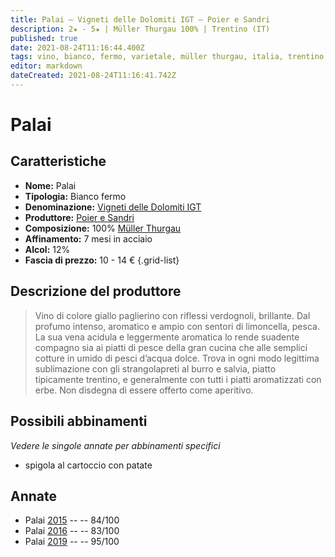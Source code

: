 ```yaml
---
title: Palai – Vigneti delle Dolomiti IGT – Poier e Sandri
description: 2★ - 5★ | Müller Thurgau 100% | Trentino (IT)
published: true
date: 2021-08-24T11:16:44.400Z
tags: vino, bianco, fermo, varietale, müller thurgau, italia, trentino, spigola al cartoccio con patate, 10 - 14 €, 5 stelle
editor: markdown
dateCreated: 2021-08-24T11:16:41.742Z
---
```


# Palai

## Caratteristiche
- **Nome:** Palai 
- **Tipologia:** Bianco fermo
- **Denominazione:** [Vigneti delle Dolomiti IGT](/denominazioni/Italia/Trentino/IGT/Vigneti-delle-Dolomiti)
- **Produttore:** [Poier e Sandri](/produttori/Italia/Trentino/Poier-e-Sandri) 
- **Composizione:** 100% [Müller Thurgau](/vitigni/Italia/bacca-bianca/muller-thurgau)
- **Affinamento:** 7 mesi in acciaio 
- **Alcol:** 12%
- **Fascia di prezzo:** 10 - 14 €
{.grid-list}

## Descrizione del produttore

> Vino di colore giallo paglierino con riflessi verdognoli, brillante.
Dal profumo intenso, aromatico e ampio con sentori di limoncella, pesca.
La sua vena acidula e leggermente aromatica lo rende suadente compagno sia ai piatti di pesce della gran cucina che alle semplici cotture in umido di pesci d’acqua dolce. Trova in ogni modo legittima sublimazione con gli strangolapreti al burro e salvia, piatto tipicamente trentino, e generalmente con tutti i piatti aromatizzati con erbe.
Non disdegna di essere offerto come aperitivo.


## Possibili abbinamenti
*Vedere le singole annate per abbinamenti specifici*

- spigola al cartoccio con patate

## Annate
- Palai [2015](vini/Italia/Trentino/Poier-e-Sandri/Palai/2015) -- <span class="star-2"></span> -- 84/100
- Palai [2016](vini/Italia/Trentino/Poier-e-Sandri/Palai/2016) -- <span class="star-2"></span> -- 83/100
- Palai [2019](vini/Italia/Trentino/Poier-e-Sandri/Palai/2019) -- <span class="star-5"></span> -- 95/100

